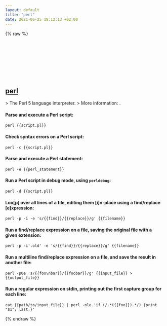 ```yaml
---
layout: default
title: "perl"
date: 2021-06-25 18:12:13 +02:00
---
```

{% raw %}
<h2 id="perl">
  <a href="/en/common/perl.html">perl</a> <a href="#perl"><svg class="icon">
    <use href="/assets/images/unicode_sprite.svg#link" />
  </svg></a>
</h2>
> The Perl 5 language interpreter.
> More information: <https://www.perl.org>.

#### Parse and execute a Perl script:
```shell
perl {{script.pl}}
```
#### Check syntax errors on a Perl script:
```shell
perl -c {{script.pl}}
```
#### Parse and execute a Perl statement:
```shell
perl -e {{perl_statement}}
```
#### Run a Perl script in debug mode, using `perldebug`:
```shell
perl -d {{script.pl}}
```
#### Loo[p] over all lines of a file, editing them [i]n-place using a find/replace [e]xpression:
```shell
perl -p -i -e 's/{{find}}/{{replace}}/g' {{filename}}
```
#### Run a find/replace expression on a file, saving the original file with a given extension:
```shell
perl -p -i'.old' -e 's/{{find}}/{{replace}}/g' {{filename}}
```
#### Run a multiline find/replace expression on a file, and save the result in another file:
```shell
perl -p0e 's/{{foo\nbar}}/{{foobar}}/g' {{input_file}} > {{output_file}}
```
#### Run a regular expression on stdin, printing out the first capture group for each line:
```shell
cat {{path/to/input_file}} | perl -nle 'if (/.*({{foo}}).*/) {print "$1"; last;}'
```
{% endraw %}